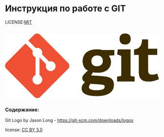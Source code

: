 # Инструкция по работе с GIT


LICENSE:[MIT](License.md)

![Git](./assets/Git.png)
---

### Содержание:








Git Logo by Jason Long  - https://git-scm.com/downloads/logos

license: [CC BY 3.0](https://creativecommons.org/licenses/by/3.0/)


